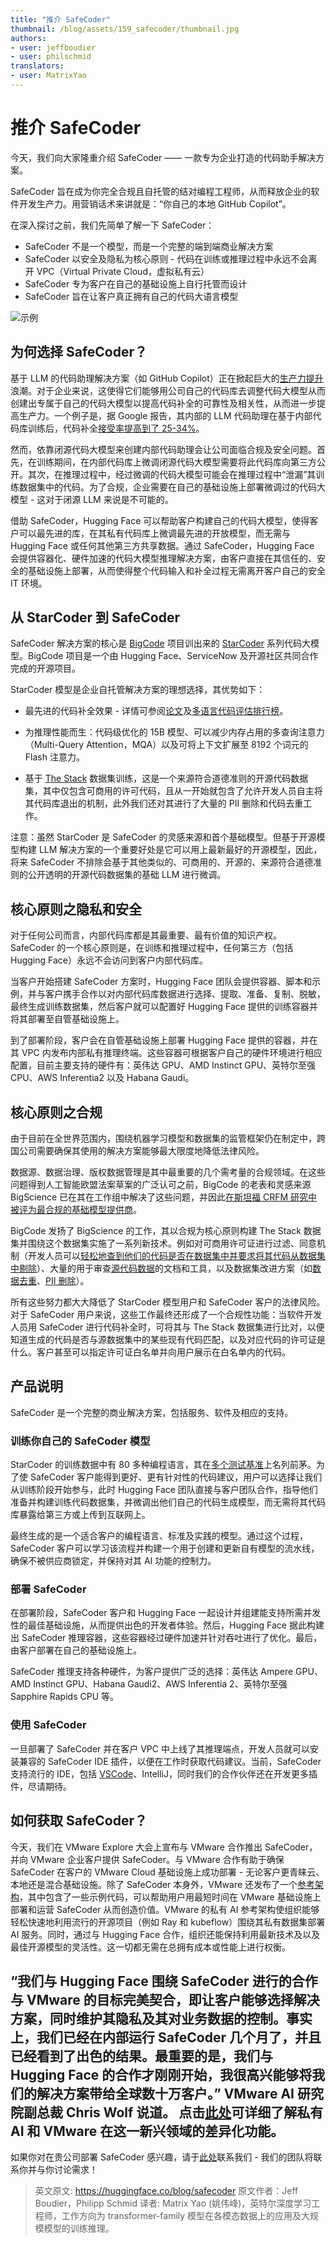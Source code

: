 ```yaml
---
title: "推介 SafeCoder" 
thumbnail: /blog/assets/159_safecoder/thumbnail.jpg
authors:
- user: jeffboudier
- user: philschmid
translators:
- user: MatrixYao
---
```


# 推介 SafeCoder


今天，我们向大家隆重介绍 SafeCoder —— 一款专为企业打造的代码助手解决方案。

SafeCoder 旨在成为你完全合规且自托管的结对编程工程师，从而释放企业的软件开发生产力。用营销话术来讲就是：“你自己的本地 GitHub Copilot”。

在深入探讨之前，我们先简单了解一下 SafeCoder：

- SafeCoder 不是一个模型，而是一个完整的端到端商业解决方案
- SafeCoder 以安全及隐私为核心原则 - 代码在训练或推理过程中永远不会离开 VPC（Virtual Private Cloud，虚拟私有云）
- SafeCoder 专为客户在自己的基础设施上自行托管而设计
- SafeCoder 旨在让客户真正拥有自己的代码大语言模型

![示例](/blog/assets/159_safecoder/coding-example.gif)


## 为何选择 SafeCoder？

基于 LLM 的代码助理解决方案（如 GitHub Copilot）正在掀起巨大的[生产力提升](https://github.blog/2022-09-07-research-quantifying-github-copilots-impact-on-developer-productivity-and-happiness/)浪潮。对于企业来说，这使得它们能够用公司自己的代码库去调整代码大模型从而创建出专属于自己的代码大模型以提高代码补全的可靠性及相关性，从而进一步提高生产力。一个例子是，据 Google 报告，其内部的 LLM 代码助理在基于内部代码库训练后，代码补全[接受率提高到了 25-34%](https://ai.googleblog.com/2022/07/ml-enhanced-code-completion-improves.html)。

然而，依靠闭源代码大模型来创建内部代码助理会让公司面临合规及安全问题。首先，在训练期间，在内部代码库上微调闭源代码大模型需要将此代码库向第三方公开。其次，在推理过程中，经过微调的代码大模型可能会在推理过程中“泄漏”其训练数据集中的代码。为了合规，企业需要在自己的基础设施上部署微调过的代码大模型 - 这对于闭源 LLM 来说是不可能的。

借助 SafeCoder，Hugging Face 可以帮助客户构建自己的代码大模型，使得客户可以最先进的库，在其私有代码库上微调最先进的开放模型，而无需与 Hugging Face 或任何其他第三方共享数据。通过 SafeCoder，Hugging Face 会提供容器化、硬件加速的代码大模型推理解决方案，由客户直接在其信任的、安全的基础设施上部署，从而使得整个代码输入和补全过程无需离开客户自己的安全 IT 环境。

## 从 StarCoder 到 SafeCoder

SafeCoder 解决方案的核心是 [BigCode](https://huggingface.co/bigcode) 项目训出来的 [StarCoder](https://huggingface.co/bigcode/starcoder) 系列代码大模型。BigCode 项目是一个由 Hugging Face、ServiceNow 及开源社区共同合作完成的开源项目。

StarCoder 模型是企业自托管解决方案的理想选择，其优势如下：

- 最先进的代码补全效果 - 详情可参阅[论文](https://huggingface.co/papers/2305.06161)及[多语言代码评估排行榜](https://huggingface.co/spaces/bigcode/multilingual)。

- 为推理性能而生：代码级优化的 15B 模型、可以减少内存占用的多查询注意力（Multi-Query Attention，MQA）以及可将上下文扩展至 8192 个词元的 Flash 注意力。

- 基于 [The Stack](https://huggingface.co/datasets/bigcode/the-stack) 数据集训练，这是一个来源符合道德准则的开源代码数据集，其中仅包含可商用的许可代码，且从一开始就包含了允许开发人员自主将其代码库退出的机制，此外我们还对其进行了大量的 PII 删除和代码去重工作。

注意：虽然 StarCoder 是 SafeCoder 的灵感来源和首个基础模型。但基于开源模型构建 LLM 解决方案的一个重要好处是它可以用上最新最好的开源模型，因此，将来 SafeCoder 不排除会基于其他类似的、可商用的、开源的、来源符合道德准则的公开透明的开源代码数据集的基础 LLM 进行微调。

## 核心原则之隐私和安全

对于任何公司而言，内部代码库都是其最重要、最有价值的知识产权。 SafeCoder 的一个核心原则是，在训练和推理过程中，任何第三方（包括 Hugging Face）永远不会访问到客户内部代码库。

当客户开始搭建 SafeCoder 方案时，Hugging Face 团队会提供容器、脚本和示例，并与客户携手合作以对内部代码库数据进行选择、提取、准备、复制、脱敏，最终生成训练数据集，然后客户就可以配置好 Hugging Face 提供的训练容器并将其部署至自管基础设施上。

到了部署阶段，客户会在自管基础设施上部署 Hugging Face 提供的容器，并在其 VPC 内发布内部私有推理终端。这些容器可根据客户自己的硬件环境进行相应配置，目前主要支持的硬件有：英伟达 GPU、AMD Instinct GPU、英特尔至强 CPU、AWS Inferentia2 以及 Habana Gaudi。

## 核心原则之合规

由于目前在全世界范围内，围绕机器学习模型和数据集的监管框架仍在制定中，跨国公司需要确保其使用的解决方案能够最大限度地降低法律风险。

数据源、数据治理、版权数据管理是其中最重要的几个需考量的合规领域。在这些问题得到人工智能欧盟法案草案的广泛认可之前，BigCode 的老表和灵感来源 BigScience 已在其在工作组中解决了这些问题，并因此[在斯坦福 CRFM 研究中被评为最合规的基础模型提供商](https://crfm.stanford.edu/2023/06/15/eu-ai-act.html)。

BigCode 发扬了 BigScience 的工作，其以合规为核心原则构建 The Stack 数据集并围绕这个数据集实施了一系列新技术。例如对可商用许可证进行过滤、同意机制（开发人员可以[轻松地查到他们的代码是否在数据集中并要求将其代码从数据集中剔除](https://huggingface.co/spaces/bigcode/in-the-stack)）、大量的用于审查[源代码数据](https://huggingface.co/datasets/bigcode/the-stack-metadata)的文档和工具，以及数据集改进方案（如[数据去重](https://huggingface.co/blog/zh/dedup)、[PII 删除](https://huggingface.co/bigcode/starpii)）。

所有这些努力都大大降低了 StarCoder 模型用户和 SafeCoder 客户的法律风险。对于 SafeCoder 用户来说，这些工作最终还形成了一个合规性功能：当软件开发人员用 SafeCoder 进行代码补全时，可将其与 The Stack 数据集进行比对，以便知道生成的代码是否与源数据集中的某些现有代码匹配，以及对应代码的许可证是什么。客户甚至可以指定许可证白名单并向用户展示在白名单内的代码。

## 产品说明
SafeCoder 是一个完整的商业解决方案，包括服务、软件及相应的支持。

### 训练你自己的 SafeCoder 模型

StarCoder 的训练数据中有 80 多种编程语言，其在[多个测试基准](https://huggingface.co/spaces/bigcode/multilingual-code-evals)上名列前茅。为了使 SafeCoder 客户能得到更好、更有针对性的代码建议，用户可以选择让我们从训练阶段开始参与，此时 Hugging Face 团队直接与客户团队合作，指导他们准备并构建训练代码数据集，并微调出他们自己的代码生成模型，而无需将其代码库暴露给第三方或上传到互联网上。

最终生成的是一个适合客户的编程语言、标准及实践的模型。通过这个过程，SafeCoder 客户可以学习该流程并构建一个用于创建和更新自有模型的流水线，确保不被供应商锁定，并保持对其 AI 功能的控制力。

### 部署 SafeCoder

在部署阶段，SafeCoder 客户和 Hugging Face 一起设计并组建能支持所需并发性的最佳基础设施，从而提供出色的开发者体验。然后，Hugging Face 据此构建出 SafeCoder 推理容器，这些容器经过硬件加速并针对吞吐进行了优化。最后，由客户部署在自己的基础设施上。

SafeCoder 推理支持各种硬件，为客户提供广泛的选择：英伟达 Ampere GPU、AMD Instinct GPU、Habana Gaudi2、AWS Inferentia 2、英特尔至强 Sapphire Rapids CPU 等。

### 使用 SafeCoder

一旦部署了 SafeCoder 并在客户 VPC 中上线了其推理端点，开发人员就可以安装兼容的 SafeCoder IDE 插件，以便在工作时获取代码建议。当前，SafeCoder 支持流行的 IDE，包括 [VSCode](https://marketplace.visualstudio.com/items?itemName=HuggingFace.huggingface-vscode)、IntelliJ，同时我们的合作伙伴还在开发更多插件，尽请期待。

## 如何获取 SafeCoder？

今天，我们在 VMware Explore 大会上宣布与 VMware 合作推出 SafeCoder，并向 VMware 企业客户提供 SafeCoder。与 VMware 合作有助于确保 SafeCoder 在客户的 VMware Cloud 基础设施上成功部署 - 无论客户更青睐云、本地还是混合基础设施。除了 SafeCoder 本身外，VMware 还发布了一个[参考架构](https://www.vmware.com/content/dam/digitalmarketing/vmware/en/pdf/docs/vmware-baseline-reference-architecture-for-generative-ai.pdf)，其中包含了一些示例代码，可以帮助用户用最短时间在 VMware 基础设施上部署和运营 SafeCoder 从而创造价值。VMware 的私有 AI 参考架构使组织能够轻松快速地利用流行的开源项目（例如 Ray 和 kubeflow）围绕其私有数据集部署 AI 服务。同时，通过与 Hugging Face 合作，组织还能保持利用最新技术及以及最佳开源模型的灵活性。这一切都无需在总拥有成本或性能上进行权衡。

“我们与 Hugging Face 围绕 SafeCoder 进行的合作与 VMware 的目标完美契合，即让客户能够选择解决方案，同时维护其隐私及其对业务数据的控制。事实上，我们已经在内部运行 SafeCoder 几个月了，并且已经看到了出色的结果。最重要的是，我们与 Hugging Face 的合作才刚刚开始，我很高兴能够将我们的解决方案带给全球数十万客户。” VMware AI 研究院副总裁 Chris Wolf 说道。 点击[此处](https://octo.vmware.com/vmware-private-ai-foundation/)可详细了解私有 AI 和 VMware 在这一新兴领域的差异化功能。
---

如果你对在贵公司部署 SafeCoder 感兴趣，请于[此处](mailto:api-enterprise@huggingface.co?subject=SafeCoder)联系我们 - 我们的团队将联系你并与你讨论需求！

> 英文原文: <url> https://huggingface.co/blog/safecoder </url>
> 原文作者：Jeff Boudier，Philipp Schmid
> 译者: Matrix Yao (姚伟峰)，英特尔深度学习工程师，工作方向为 transformer-family 模型在各模态数据上的应用及大规模模型的训练推理。
